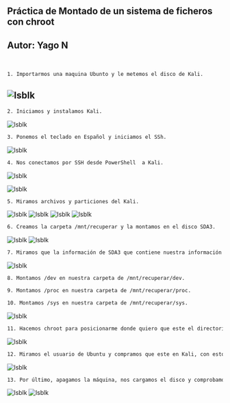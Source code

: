 ## Práctica de Montado de un sistema de ficheros con chroot

**Autor**: Yago N
</br>
---
</br>


```bash
1. Importarmos una maquina Ubunto y le metemos el disco de Kali.
```
![lsblk](/Capturas/1.png)
---
```bash
2. Iniciamos y instalamos Kali.
```
![lsblk](/Capturas/2.png)


```bash
3. Ponemos el teclado en Español y iniciamos el SSh.
```
![lsblk](/Capturas/3.png)


```bash
4. Nos conectamos por SSH desde PowerShell  a Kali.
```
![lsblk](/Capturas/4.png)

![lsblk](/Capturas/5.png)

```bash
5. Miramos archivos y particiones del Kali.
```
![lsblk](/Capturas/6.png)
![lsblk](/Capturas/7.png)
![lsblk](/Capturas/8.png)
![lsblk](/Capturas/9.png)


```bash
6. Creamos la carpeta /mnt/recuperar y la montamos en el disco SDA3.
```
![lsblk](/Capturas/10.png)
![lsblk](/Capturas/11.png)

```bash
7. Miramos que la información de SDA3 que contiene nuestra información de Ubuntu esta en /mnt/recuperar.
```
![lsblk](/Capturas/12.png)


```bash
8. Montamos /dev en nuestra carpeta de /mnt/recuperar/dev.
```


```bash
9. Montamos /proc en nuestra carpeta de /mnt/recuperar/proc.
```


```bash
10. Montamos /sys en nuestra carpeta de /mnt/recuperar/sys.
```
![lsblk](/Capturas/13.png)
```bash
11. Hacemos chroot para posicionarme donde quiero que este el directorio raíz.
```
![lsblk](/Cpturas/14.png)
```bash
12. Miramos el usuario de Ubuntu y compramos que este en Kali, con esto somos root en Ubuntu y le cambiamos la contraseña con passwd  usuario.
```
![lsblk](/Capturas/15.png)
```bash
13. Por último, apagamos la máquina, nos cargamos el disco y comprobamos que se le ha cambiado la contraseña al usuario de Ubuntu y que podemos entrar.
```
![lsblk](/Capturas/16.png)
![lsblk](/Capturas/17.png)
